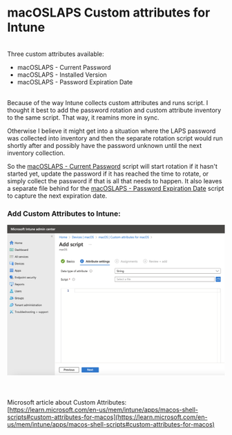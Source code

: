 # macOSLAPS Custom attributes for Intune
      
Three custom attributes available:  
* macOSLAPS - Current Password  
* macOSLAPS - Installed Version  
* macOSLAPS - Password Expiration Date  
    

Because of the way Intune collects custom attributes and runs script. I thought it best to add the password rotation and custom attribute inventory to the same script. That way, it reamins more in sync.   

Otherwise I believe it might get into a situation where the LAPS password was collected into inventory and then the separate rotation script would run shortly after and possibly have the password unknown until the next inventory collection.  

So the [macOSLAPS - Current Password](https://github.com/gilburns/IntuneMac/blob/main/Custom%20Attributes/macOSLAPS/macOSLAPS%20-%20Current%20Password.sh) script will start rotation if it hasn't started yet, update the password if it has reached the time to rotate, or simply collect the password if that is all that needs to happen. It also leaves a separate file behind for the [macOSLAPS - Password Expiration Date](https://github.com/gilburns/IntuneMac/blob/main/Custom%20Attributes/macOSLAPS/macOSLAPS%20-%20Password%20Expiration%20Date.sh) script to capture the next expiration date.

### Add Custom Attributes to Intune:  
![Custom Attributes](https://github.com/gilburns/IntuneMac/blob/main/Custom%20Attributes/Add%20Custom%20Attributes.png "Custom Attributes")    
    
    
    
Microsoft article about Custom Attributes:  
[https://learn.microsoft.com/en-us/mem/intune/apps/macos-shell-scripts#custom-attributes-for-macos](https://learn.microsoft.com/en-us/mem/intune/apps/macos-shell-scripts#custom-attributes-for-macos)



